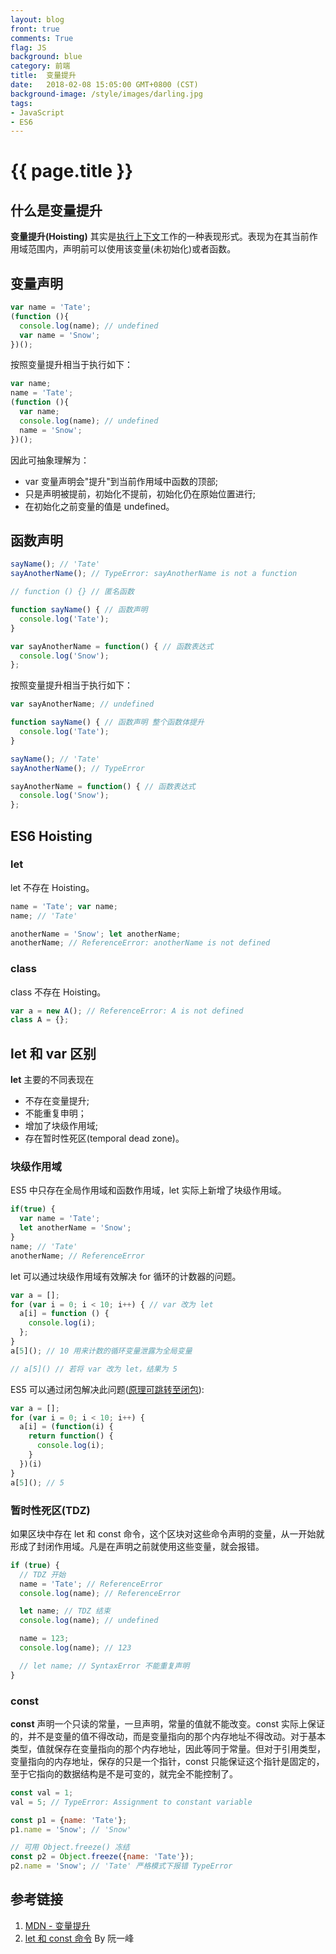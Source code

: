 ```yaml
---
layout: blog
front: true
comments: True
flag: JS
background: blue
category: 前端
title:  变量提升
date:   2018-02-08 15:05:00 GMT+0800 (CST)
background-image: /style/images/darling.jpg
tags:
- JavaScript
- ES6
---
```

# {{ page.title }}

## 什么是变量提升

**变量提升(Hoisting)** 其实是[执行上下文]( {{site.url}}/2018/02/09/js-scope.html )工作的一种表现形式。表现为在其当前作用域范围内，声明前可以使用该变量(未初始化)或者函数。

## 变量声明

```js
var name = 'Tate';
(function (){
  console.log(name); // undefined
  var name = 'Snow';
})();
```

按照变量提升相当于执行如下：

```js
var name;
name = 'Tate';
(function (){
  var name;
  console.log(name); // undefined
  name = 'Snow';
})();
```

因此可抽象理解为：

* var 变量声明会"提升"到当前作用域中函数的顶部;
* 只是声明被提前，初始化不提前，初始化仍在原始位置进行;
* 在初始化之前变量的值是 undefined。

## 函数声明

```js
sayName(); // 'Tate'
sayAnotherName(); // TypeError: sayAnotherName is not a function

// function () {} // 匿名函数

function sayName() { // 函数声明
  console.log('Tate');
}

var sayAnotherName = function() { // 函数表达式
  console.log('Snow');
};
```

按照变量提升相当于执行如下：

```js
var sayAnotherName; // undefined

function sayName() { // 函数声明 整个函数体提升
  console.log('Tate');
}

sayName(); // 'Tate'
sayAnotherName(); // TypeError

sayAnotherName = function() { // 函数表达式
  console.log('Snow');
};
```

## ES6 Hoisting

### let

let 不存在 Hoisting。

```js
name = 'Tate'; var name;
name; // 'Tate'

anotherName = 'Snow'; let anotherName;
anotherName; // ReferenceError: anotherName is not defined
```

### class

class 不存在 Hoisting。

```js
var a = new A(); // ReferenceError: A is not defined
class A = {};
```

## let 和 var 区别

**let** 主要的不同表现在

* 不存在变量提升;
* 不能重复申明；
* 增加了块级作用域;
* 存在暂时性死区(temporal dead zone)。

### 块级作用域

ES5 中只存在全局作用域和函数作用域，let 实际上新增了块级作用域。

```js
if(true) {
  var name = 'Tate';
  let anotherName = 'Snow';
}
name; // 'Tate'
anotherName; // ReferenceError
```

let 可以通过块级作用域有效解决 for 循环的计数器的问题。

```js
var a = [];
for (var i = 0; i < 10; i++) { // var 改为 let
  a[i] = function () {
    console.log(i);
  };
}
a[5](); // 10 用来计数的循环变量泄露为全局变量

// a[5]() // 若将 var 改为 let，结果为 5
```

ES5 可以通过闭包解决此问题([原理可跳转至闭包]( {{site.url}}/2018/02/09/js-closure.html )):

```js
var a = [];
for (var i = 0; i < 10; i++) {
  a[i] = (function(i) {
    return function() {
      console.log(i);
    }
  })(i)
}
a[5](); // 5
```

### 暂时性死区(TDZ)

如果区块中存在 let 和 const 命令，这个区块对这些命令声明的变量，从一开始就形成了封闭作用域。凡是在声明之前就使用这些变量，就会报错。

```js
if (true) {
  // TDZ 开始
  name = 'Tate'; // ReferenceError
  console.log(name); // ReferenceError

  let name; // TDZ 结束
  console.log(name); // undefined

  name = 123;
  console.log(name); // 123

  // let name; // SyntaxError 不能重复声明
}
```

### const

**const** 声明一个只读的常量，一旦声明，常量的值就不能改变。const 实际上保证的，并不是变量的值不得改动，而是变量指向的那个内存地址不得改动。对于基本类型，值就保存在变量指向的那个内存地址，因此等同于常量。但对于引用类型，变量指向的内存地址，保存的只是一个指针，const 只能保证这个指针是固定的，至于它指向的数据结构是不是可变的，就完全不能控制了。

```js
const val = 1;
val = 5; // TypeError: Assignment to constant variable

const p1 = {name: 'Tate'};
p1.name = 'Snow'; // 'Snow'

// 可用 Object.freeze() 冻结
const p2 = Object.freeze({name: 'Tate'});
p2.name = 'Snow'; // 'Tate' 严格模式下报错 TypeError
```

## 参考链接

1. [MDN - 变量提升](https://developer.mozilla.org/zh-CN/docs/Glossary/Hoisting)
1. [let 和 const 命令](http://es6.ruanyifeng.com/#docs/let) By 阮一峰
